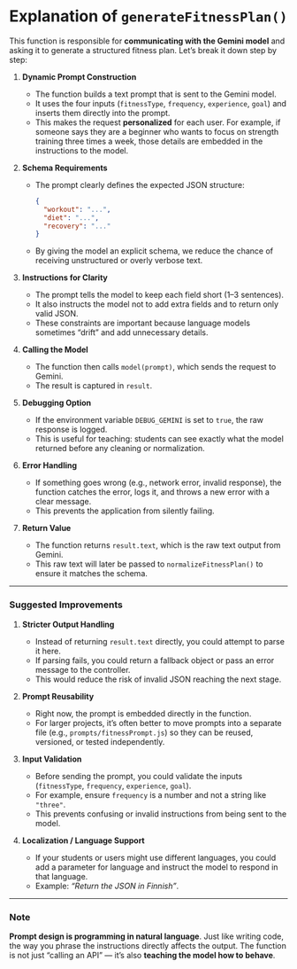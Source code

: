 # Explanation of `generateFitnessPlan()`

This function is responsible for **communicating with the Gemini model** and asking it to generate a structured fitness plan. Let’s break it down step by step:

1. **Dynamic Prompt Construction**  
   - The function builds a text prompt that is sent to the Gemini model.  
   - It uses the four inputs (`fitnessType`, `frequency`, `experience`, `goal`) and inserts them directly into the prompt.  
   - This makes the request **personalized** for each user. For example, if someone says they are a beginner who wants to focus on strength training three times a week, those details are embedded in the instructions to the model.  

2. **Schema Requirements**  
   - The prompt clearly defines the expected JSON structure:  
     ```json
     {
       "workout": "...",
       "diet": "...",
       "recovery": "..."
     }
     ```  
   - By giving the model an explicit schema, we reduce the chance of receiving unstructured or overly verbose text.  

3. **Instructions for Clarity**  
   - The prompt tells the model to keep each field short (1–3 sentences).  
   - It also instructs the model not to add extra fields and to return only valid JSON.  
   - These constraints are important because language models sometimes “drift” and add unnecessary details.  

4. **Calling the Model**  
   - The function then calls `model(prompt)`, which sends the request to Gemini.  
   - The result is captured in `result`.  

5. **Debugging Option**  
   - If the environment variable `DEBUG_GEMINI` is set to `true`, the raw response is logged.  
   - This is useful for teaching: students can see exactly what the model returned before any cleaning or normalization.  

6. **Error Handling**  
   - If something goes wrong (e.g., network error, invalid response), the function catches the error, logs it, and throws a new error with a clear message.  
   - This prevents the application from silently failing.  

7. **Return Value**  
   - The function returns `result.text`, which is the raw text output from Gemini.  
   - This raw text will later be passed to `normalizeFitnessPlan()` to ensure it matches the schema.  

---

### Suggested Improvements

1. **Stricter Output Handling**  
   - Instead of returning `result.text` directly, you could attempt to parse it here.  
   - If parsing fails, you could return a fallback object or pass an error message to the controller.  
   - This would reduce the risk of invalid JSON reaching the next stage.  

2. **Prompt Reusability**  
   - Right now, the prompt is embedded directly in the function.  
   - For larger projects, it’s often better to move prompts into a separate file (e.g., `prompts/fitnessPrompt.js`) so they can be reused, versioned, or tested independently.  

3. **Input Validation**  
   - Before sending the prompt, you could validate the inputs (`fitnessType`, `frequency`, `experience`, `goal`).  
   - For example, ensure `frequency` is a number and not a string like `"three"`.  
   - This prevents confusing or invalid instructions from being sent to the model.  

4. **Localization / Language Support**  
   - If your students or users might use different languages, you could add a parameter for language and instruct the model to respond in that language.  
   - Example: *“Return the JSON in Finnish”*.  

---

### Note  

**Prompt design is programming in natural language**. Just like writing code, the way you phrase the instructions directly affects the output. The function is not just “calling an API” — it’s also **teaching the model how to behave**.  

